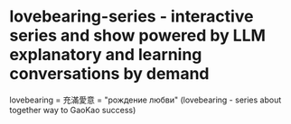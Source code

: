 # lovebearing-series - interactive series and show powered by LLM explanatory and learning conversations by demand
lovebearing = 充滿愛意 = "рождение любви" (lovebearing - series about together way to GaoKao success)
